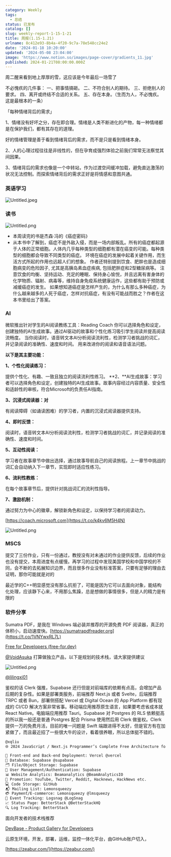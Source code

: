 ```yaml
---
category: Weekly
tags:
  - 总结
status: 已发布
catalog: []
slug: weekly-report-1-15-1-21
title: 周报(1.15-1.21)
urlname: 8c412e93-8b4a-4f20-9c7a-78e548cc24e2
date: '2024-01-18 10:20:00'
updated: '2024-05-08 23:04:00'
image: 'https://www.notion.so/images/page-cover/gradients_11.jpg'
published: 2024-01-21T08:00:00.000Z
---
```


周二醒来看到地上厚厚的雪，这应该是今年最后一场雪了


不必愧疚的几件事：
一、把事情搞砸。
二、不符合别人的期待。
三、拒绝别人的要求。
四、离开或终结不合适的关系。
五、存在本身。（生而为人，不必愧疚。这是最根本的一条）


「每种情绪背后的需求」


1、情绪没有好坏之分，存在即合理。情绪是人类不断进化的产物，每一种情绪都是在保护我们，都有其存在的道理。


好的情绪管理是善于看到情绪背后的需求，而不是只是看到情绪本身。


2、人的心理过程往往是非线性的，但在孕育成强烈体验之前我们常常无法察觉其间因果。


3、情绪背后的需求也像是一个中转站，作为过渡空间缓冲加载，避免直达激荡的状况无法控制。而探索情绪背后的需求正好是将情感和意图共通。


### 英语学习


![Untitled.jpeg](https://prod-files-secure.s3.us-west-2.amazonaws.com/5d24fe63-e567-4804-86f9-9fdc62e13082/faec46dc-9da5-4799-b905-c316418f1168/Untitled.jpeg?X-Amz-Algorithm=AWS4-HMAC-SHA256&X-Amz-Content-Sha256=UNSIGNED-PAYLOAD&X-Amz-Credential=ASIAZI2LB4664I7SDKSQ%2F20250320%2Fus-west-2%2Fs3%2Faws4_request&X-Amz-Date=20250320T053841Z&X-Amz-Expires=3600&X-Amz-Security-Token=IQoJb3JpZ2luX2VjEC0aCXVzLXdlc3QtMiJHMEUCIQC20b7KCgnCVtXWNeAHS8LbywvOCeUj%2FMpn1HITAInqPwIgey8uMPy8ZliNIOsx5hbs0LblzKGM8LeCVOR2eHhq7%2FwqiAQIhv%2F%2F%2F%2F%2F%2F%2F%2F%2F%2FARAAGgw2Mzc0MjMxODM4MDUiDEFCFAV%2FONK9qzIL2CrcAx9qAv9KrKTaN2czpIJKu6vLUXyrQd2NxOSd9p%2F%2BnarsvaKObvl2b14c1qDH3Ayou%2B0OobXvL%2BK1oUz3UKELWMAKqhNPsZlh52opIJx3qDkjcJP%2FuMHHU8HNlZSSrq6ZWC%2FNGNsaxMWXZ6jzWfmXcZYvZ6NyHMQKAGVbfOHCMbQrEseCbSYDpt1wUNcSf1KF73TJ7G6xfSAdXy5hyL9MqFjYP2IW8Cb8usLZLBo%2BJujnQs4WqzTb9CSpFyFWirMOf0oESf8xnL3UxBMQhlGWwHVzj9bKbAEv2rbH9yF3p7vL6L2Z6Agrhx7QMiz7s7s%2BUDYgiL4VTl6IeRV4o7EtERh1veEnnXEzuLiz162u63%2B125KgFnidOWbV0Tt8htfqg4uf9l26eq9KdTBaiBGui7wg%2Bqi3w3d86lrjXCesra60cGBmG1UgYlFFExEV%2FtwnULL3ni%2BML1aSE3Fcr5o%2BGnf0iGko9poh6HpN2wxoCaC83HooGFeaIftN7TSUb6rX6nS1%2Fl7vJqVmVQgccpJQnJB%2BmCV6N7I79B9tqdB94ydI8v7P22L9XZ9U9oOTpbb4SOiKxAKo4xsPSG1xb%2B3A5Lrcs11huYnJvPtSGFocF1A%2FQmwCPlx7%2B9MrgmJYMOTF7r4GOqUBmN%2BuHSZaXhodfpyrlr%2FQT2HHYrdxUp8gwW56eK%2FohLSMEmW1I7uqGyFJ26qzy2E2YGdY2W%2B3UWgaXh90K544g2B3b8J5bhHk9Gx583UEWAuYd3I%2Fg26iNEizypZrcTOEu%2FLfCwwNzy8RhBxXpP0BQqVNheXL5SEVshNZu9lFAhj4sTcPkgXqGdzrSYelXp3sB83Tf%2BtWDFixrfp6ofaydN0DlR3F&X-Amz-Signature=02a37b9e25d0c3e0273e90dd83918dce544cf777d94c5b7503dcff5f40ecb4c2&X-Amz-SignedHeaders=host&x-id=GetObject)


### 读书


![Untitled.png](https://prod-files-secure.s3.us-west-2.amazonaws.com/5d24fe63-e567-4804-86f9-9fdc62e13082/08aff459-da99-4ed5-87c6-1f4c95b62ac3/Untitled.png?X-Amz-Algorithm=AWS4-HMAC-SHA256&X-Amz-Content-Sha256=UNSIGNED-PAYLOAD&X-Amz-Credential=ASIAZI2LB4664I7SDKSQ%2F20250320%2Fus-west-2%2Fs3%2Faws4_request&X-Amz-Date=20250320T053841Z&X-Amz-Expires=3600&X-Amz-Security-Token=IQoJb3JpZ2luX2VjEC0aCXVzLXdlc3QtMiJHMEUCIQC20b7KCgnCVtXWNeAHS8LbywvOCeUj%2FMpn1HITAInqPwIgey8uMPy8ZliNIOsx5hbs0LblzKGM8LeCVOR2eHhq7%2FwqiAQIhv%2F%2F%2F%2F%2F%2F%2F%2F%2F%2FARAAGgw2Mzc0MjMxODM4MDUiDEFCFAV%2FONK9qzIL2CrcAx9qAv9KrKTaN2czpIJKu6vLUXyrQd2NxOSd9p%2F%2BnarsvaKObvl2b14c1qDH3Ayou%2B0OobXvL%2BK1oUz3UKELWMAKqhNPsZlh52opIJx3qDkjcJP%2FuMHHU8HNlZSSrq6ZWC%2FNGNsaxMWXZ6jzWfmXcZYvZ6NyHMQKAGVbfOHCMbQrEseCbSYDpt1wUNcSf1KF73TJ7G6xfSAdXy5hyL9MqFjYP2IW8Cb8usLZLBo%2BJujnQs4WqzTb9CSpFyFWirMOf0oESf8xnL3UxBMQhlGWwHVzj9bKbAEv2rbH9yF3p7vL6L2Z6Agrhx7QMiz7s7s%2BUDYgiL4VTl6IeRV4o7EtERh1veEnnXEzuLiz162u63%2B125KgFnidOWbV0Tt8htfqg4uf9l26eq9KdTBaiBGui7wg%2Bqi3w3d86lrjXCesra60cGBmG1UgYlFFExEV%2FtwnULL3ni%2BML1aSE3Fcr5o%2BGnf0iGko9poh6HpN2wxoCaC83HooGFeaIftN7TSUb6rX6nS1%2Fl7vJqVmVQgccpJQnJB%2BmCV6N7I79B9tqdB94ydI8v7P22L9XZ9U9oOTpbb4SOiKxAKo4xsPSG1xb%2B3A5Lrcs11huYnJvPtSGFocF1A%2FQmwCPlx7%2B9MrgmJYMOTF7r4GOqUBmN%2BuHSZaXhodfpyrlr%2FQT2HHYrdxUp8gwW56eK%2FohLSMEmW1I7uqGyFJ26qzy2E2YGdY2W%2B3UWgaXh90K544g2B3b8J5bhHk9Gx583UEWAuYd3I%2Fg26iNEizypZrcTOEu%2FLfCwwNzy8RhBxXpP0BQqVNheXL5SEVshNZu9lFAhj4sTcPkgXqGdzrSYelXp3sB83Tf%2BtWDFixrfp6ofaydN0DlR3F&X-Amz-Signature=afac3181fc8d8238fdf8ecae21d8426297ecb0c95b17e027bc28dce03ccfc675&X-Amz-SignedHeaders=host&x-id=GetObject)

- 本周读完的书是杰森·冯的《癌症密码》
- 从本书中了解到，癌症不是外敌入侵，而是一场内部叛乱。所有的癌症都起源于人体的正常细胞。人体内几乎每种类型的细胞都有潜在癌变的可能。每种类型的细胞都会导致不同类型的癌症。
环境在癌症的发展中起着关键作用，而生活方式所起的作用也远超人们的想象。
作者还特别提到饮食、肥胖也是造成细胞病变的危险因子, 尤其是高胰岛素血症疾病, 包括肥胖症和2型糖尿病等。
注意饮食的均衡、坚持运动、充足的睡眠、保持身心愉悦，并且远离有害身体的化学物质、辐射、病毒等，维持自身免疫系统健康运作，这些都有助于预防或减缓癌症的发生。
如果想知道癌症是怎样产生的，为什么有那么多种癌症，为什么越来越多的人死于癌症，怎样对抗癌症，有没有可能战而胜之？作者在这本书里给出了答案。

### AI


微软推出针对学生的AI阅读教练工具：Reading Coach
你可以选择角色和设定，创建独特的AI生成故事。通过AI驱动的故事和个性化练习吸引学生阅读并提高阅读流畅度。
当你阅读时，语音转文本AI分析阅读流利性，检测学习者挑战的词汇，并记录阅读的准确性、速度和时间。
用来改进你的阅读和语音语法问题。


**以下是其主要功能：**


**1、个性化阅读练习：**


提供个性化、有趣、一致且独立的阅读流利性练习。
**2、**AI生成故事：学习者可以选择角色和设定，创建独特的AI生成故事。故事内容经过内容质量、安全性和适龄性的审核，符合Microsoft的负责任AI指南。


**3、沉浸式阅读器：对**


有阅读障碍（如诵读困难）的学习者，内置的沉浸式阅读器提供支持。


**4、即时反馈：**


阅读时，语音转文本AI分析阅读流利性，检测学习者挑战的词汇，并记录阅读的准确性、速度和时间。


**5、互动性阅读：**


学习者在故事章节中做出选择，通过故事导航自己的阅读旅程。上一章节中挑战的词汇会自动纳入下一章节，实现即时适应性练习。


**6、流利性教练：**


在每个故事章节后，提供针对挑战词汇的流利性指导。


**7、激励机制：**


通过努力为中心的徽章，解锁新角色和设定，以保持学习者的阅读动力。


[https://coach.microsoft.com](https://t.co/k4kv6M5H4N)


![Untitled.png](https://prod-files-secure.s3.us-west-2.amazonaws.com/5d24fe63-e567-4804-86f9-9fdc62e13082/8f53d036-0cfc-469d-a837-f15107675ae4/Untitled.png?X-Amz-Algorithm=AWS4-HMAC-SHA256&X-Amz-Content-Sha256=UNSIGNED-PAYLOAD&X-Amz-Credential=ASIAZI2LB4664I7SDKSQ%2F20250320%2Fus-west-2%2Fs3%2Faws4_request&X-Amz-Date=20250320T053841Z&X-Amz-Expires=3600&X-Amz-Security-Token=IQoJb3JpZ2luX2VjEC0aCXVzLXdlc3QtMiJHMEUCIQC20b7KCgnCVtXWNeAHS8LbywvOCeUj%2FMpn1HITAInqPwIgey8uMPy8ZliNIOsx5hbs0LblzKGM8LeCVOR2eHhq7%2FwqiAQIhv%2F%2F%2F%2F%2F%2F%2F%2F%2F%2FARAAGgw2Mzc0MjMxODM4MDUiDEFCFAV%2FONK9qzIL2CrcAx9qAv9KrKTaN2czpIJKu6vLUXyrQd2NxOSd9p%2F%2BnarsvaKObvl2b14c1qDH3Ayou%2B0OobXvL%2BK1oUz3UKELWMAKqhNPsZlh52opIJx3qDkjcJP%2FuMHHU8HNlZSSrq6ZWC%2FNGNsaxMWXZ6jzWfmXcZYvZ6NyHMQKAGVbfOHCMbQrEseCbSYDpt1wUNcSf1KF73TJ7G6xfSAdXy5hyL9MqFjYP2IW8Cb8usLZLBo%2BJujnQs4WqzTb9CSpFyFWirMOf0oESf8xnL3UxBMQhlGWwHVzj9bKbAEv2rbH9yF3p7vL6L2Z6Agrhx7QMiz7s7s%2BUDYgiL4VTl6IeRV4o7EtERh1veEnnXEzuLiz162u63%2B125KgFnidOWbV0Tt8htfqg4uf9l26eq9KdTBaiBGui7wg%2Bqi3w3d86lrjXCesra60cGBmG1UgYlFFExEV%2FtwnULL3ni%2BML1aSE3Fcr5o%2BGnf0iGko9poh6HpN2wxoCaC83HooGFeaIftN7TSUb6rX6nS1%2Fl7vJqVmVQgccpJQnJB%2BmCV6N7I79B9tqdB94ydI8v7P22L9XZ9U9oOTpbb4SOiKxAKo4xsPSG1xb%2B3A5Lrcs11huYnJvPtSGFocF1A%2FQmwCPlx7%2B9MrgmJYMOTF7r4GOqUBmN%2BuHSZaXhodfpyrlr%2FQT2HHYrdxUp8gwW56eK%2FohLSMEmW1I7uqGyFJ26qzy2E2YGdY2W%2B3UWgaXh90K544g2B3b8J5bhHk9Gx583UEWAuYd3I%2Fg26iNEizypZrcTOEu%2FLfCwwNzy8RhBxXpP0BQqVNheXL5SEVshNZu9lFAhj4sTcPkgXqGdzrSYelXp3sB83Tf%2BtWDFixrfp6ofaydN0DlR3F&X-Amz-Signature=7ac35d82437eb0937ef73356af055275b3c7386fe9ec3305f01b6786793af7f9&X-Amz-SignedHeaders=host&x-id=GetObject)


### MSCS


提交了三份作业，只有一份通过，教授没有对未通过的作业提供反馈，后续的作业也没有提交，本周进度有点缓慢。再学习的过程中发现美国学校和中国学校的不同，会不断的去拓展知识边界，而且很多作业没有标准答案，只要有足够的理由去证明，那你可能就是对的


最近学的C++明显感觉没有那么抗拒了，可能是因为它可以去面向对象，能结构化处理，应该静下心来，不用那么焦躁，总是想做的事情很多，但是人的精力是有限的


### 软件分享


Sumatra PDF，是我在 Windows 端必装并推荐的开源免费 PDF 阅读器，真正的体积小，启动速度快。[https://sumatrapdfreader.org](https://t.co/1VNYwxRL7L)


[Free for Developers (free-for.dev)](https://free-for.dev/#/)


[@VoidAsuka](https://twitter.com/VoidAsuka) 打算做独立产品，以下是规划的技术栈，请大家提供建议


![Untitled.png](https://prod-files-secure.s3.us-west-2.amazonaws.com/5d24fe63-e567-4804-86f9-9fdc62e13082/93561a3c-b2bc-4a43-bbc5-67e3f740ed5e/Untitled.png?X-Amz-Algorithm=AWS4-HMAC-SHA256&X-Amz-Content-Sha256=UNSIGNED-PAYLOAD&X-Amz-Credential=ASIAZI2LB4664I7SDKSQ%2F20250320%2Fus-west-2%2Fs3%2Faws4_request&X-Amz-Date=20250320T053841Z&X-Amz-Expires=3600&X-Amz-Security-Token=IQoJb3JpZ2luX2VjEC0aCXVzLXdlc3QtMiJHMEUCIQC20b7KCgnCVtXWNeAHS8LbywvOCeUj%2FMpn1HITAInqPwIgey8uMPy8ZliNIOsx5hbs0LblzKGM8LeCVOR2eHhq7%2FwqiAQIhv%2F%2F%2F%2F%2F%2F%2F%2F%2F%2FARAAGgw2Mzc0MjMxODM4MDUiDEFCFAV%2FONK9qzIL2CrcAx9qAv9KrKTaN2czpIJKu6vLUXyrQd2NxOSd9p%2F%2BnarsvaKObvl2b14c1qDH3Ayou%2B0OobXvL%2BK1oUz3UKELWMAKqhNPsZlh52opIJx3qDkjcJP%2FuMHHU8HNlZSSrq6ZWC%2FNGNsaxMWXZ6jzWfmXcZYvZ6NyHMQKAGVbfOHCMbQrEseCbSYDpt1wUNcSf1KF73TJ7G6xfSAdXy5hyL9MqFjYP2IW8Cb8usLZLBo%2BJujnQs4WqzTb9CSpFyFWirMOf0oESf8xnL3UxBMQhlGWwHVzj9bKbAEv2rbH9yF3p7vL6L2Z6Agrhx7QMiz7s7s%2BUDYgiL4VTl6IeRV4o7EtERh1veEnnXEzuLiz162u63%2B125KgFnidOWbV0Tt8htfqg4uf9l26eq9KdTBaiBGui7wg%2Bqi3w3d86lrjXCesra60cGBmG1UgYlFFExEV%2FtwnULL3ni%2BML1aSE3Fcr5o%2BGnf0iGko9poh6HpN2wxoCaC83HooGFeaIftN7TSUb6rX6nS1%2Fl7vJqVmVQgccpJQnJB%2BmCV6N7I79B9tqdB94ydI8v7P22L9XZ9U9oOTpbb4SOiKxAKo4xsPSG1xb%2B3A5Lrcs11huYnJvPtSGFocF1A%2FQmwCPlx7%2B9MrgmJYMOTF7r4GOqUBmN%2BuHSZaXhodfpyrlr%2FQT2HHYrdxUp8gwW56eK%2FohLSMEmW1I7uqGyFJ26qzy2E2YGdY2W%2B3UWgaXh90K544g2B3b8J5bhHk9Gx583UEWAuYd3I%2Fg26iNEizypZrcTOEu%2FLfCwwNzy8RhBxXpP0BQqVNheXL5SEVshNZu9lFAhj4sTcPkgXqGdzrSYelXp3sB83Tf%2BtWDFixrfp6ofaydN0DlR3F&X-Amz-Signature=ee106f2ae8e14a1b4697f80b507b3694af4383cbe56258d8ec7950cfbf1bbeed&X-Amz-SignedHeaders=host&x-id=GetObject)


[@lilingxi01](https://twitter.com/lilingxi01)


鉴权的话 Clerk 强推，Supabase 还行但是对前端库的依赖有点高，会增加产品后期的复杂性。如果是部署类服务，前端推荐 Next.js 或者 Svelte，后端推荐 TRPC 或者 Bun，部署侧搭配 Vercel 或 Digital Ocean 的 App Platform 都有现成的 CI/CD 解决方案非常省事。移动端应用推荐原生语言，如果要考虑省成本就 React Native。电脑端应用推荐 Tauri。Supabase 对 Postgres 的 RLS 依赖挺高的所以我一般还是普通 Postgres 配合 Prisma 使用然后用 Clerk 做鉴权。Clerk 提供一万的免费月活，目前的唯一问题是 Swift 端跟进得不太好，但是官方有在加紧做了，而且最近招了一些很大牛的设计，看着很养眼，所以总体挺不错的。


```markdown
@xqliu
🌐 2024 JavaScript / Next.js Programmer’s Complete Free Architecture for solo entrepreneur:

🔧 Front-end and Back-end Deployment: Vercel @vercel
💾 Database: Supabase @supabase
🗂️ File/Object Storage: Supabase
👥 User Management/Authentication: Supabase
📊 Website Analytics: Beamanalytics @BeamAnalyticsIO
📣 Promotion: YouTube, Twitter, Reddit, Hacknews, HackNews etc. 
💻 Code Storage: GitHub
📬 Mailing List: Lemonsqueezy
💳 Payment/E-commerce: Lemonsqueezy @lmsqueezy
📌 Event Tracking: Logsnag @LogSnag
📈 Status Page: BetterStack @BetterStackHQ
🔍 Log Tracking: BetterStack
```


面向开发者的技术栈推荐


[DevBase - Product Gallery for Developers](https://devbase.fyi/)


云原生环境，开发，部署，运维，监控一体化平台，由GitHub账户切入，


[https://zeabur.com/](https://zeabur.com/)


